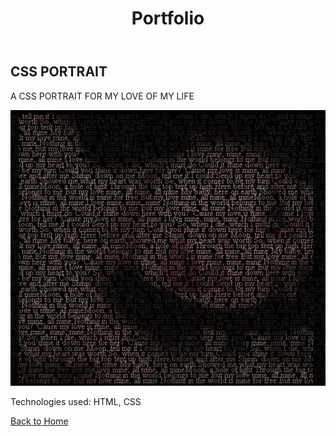 <!DOCTYPE html>
<html lang="en">
<head>
    <meta charset="UTF-8">
    <meta name="viewport" content="width=device-width, initial-scale=1.0">
    <title>My Portfolio</title>
    <link rel="stylesheet" href="StylesP.css">
</head>
<body>
    <header>
            <h1>Portfolio</h1>
    </header>
    <main>
        <section class="project">
            <h2>CSS PORTRAIT</h2>
            <p>A CSS PORTRAIT FOR MY LOVE OF MY LIFE</p>
            <img src="portfolio.jpg" alt="Project 1 Screenshot">
            <p>Technologies used: HTML, CSS</p>
        <a href="index.html" class="back-to-home">Back to Home</a>
    </main>
</body>
</html>
